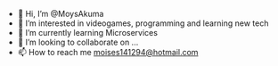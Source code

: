 - 👋 Hi, I’m @MoysAkuma
- 👀 I’m interested in videogames, programming and learning new tech
- 🌱 I’m currently learning Microservices
- 💞️ I’m looking to collaborate on ...
- 📫 How to reach me moises141294@hotmail.com

<!---
MoysAkuma/MoysAkuma is a ✨ special ✨ repository because its `README.md` (this file) appears on your GitHub profile.
You can click the Preview link to take a look at your changes.
--->
